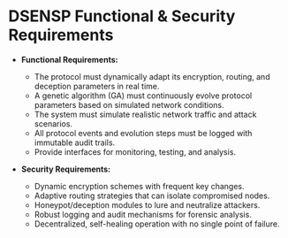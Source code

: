 # DSENSP Functional & Security Requirements

- **Functional Requirements:**
  - The protocol must dynamically adapt its encryption, routing, and deception parameters in real time.
  - A genetic algorithm (GA) must continuously evolve protocol parameters based on simulated network conditions.
  - The system must simulate realistic network traffic and attack scenarios.
  - All protocol events and evolution steps must be logged with immutable audit trails.
  - Provide interfaces for monitoring, testing, and analysis.

- **Security Requirements:**
  - Dynamic encryption schemes with frequent key changes.
  - Adaptive routing strategies that can isolate compromised nodes.
  - Honeypot/deception modules to lure and neutralize attackers.
  - Robust logging and audit mechanisms for forensic analysis.
  - Decentralized, self-healing operation with no single point of failure.

